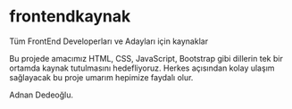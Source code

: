 # frontendkaynak
Tüm FrontEnd Developerları ve Adayları için kaynaklar

Bu projede amacımız HTML, CSS, JavaScript, Bootstrap gibi dillerin tek bir ortamda kaynak tutulmasını hedefliyoruz. Herkes açısından kolay ulaşım sağlayacak bu proje umarım hepimize faydalı olur.

Adnan Dedeoğlu.